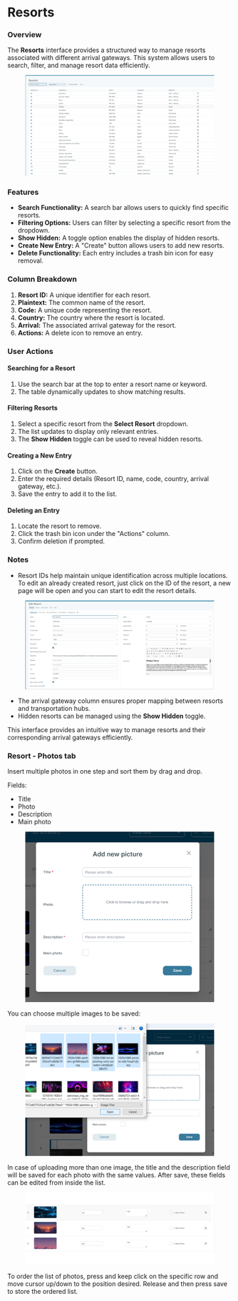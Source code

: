 # Resorts

### Overview

The **Resorts** interface provides a structured way to manage resorts associated with different arrival gateways. This system allows users to search, filter, and manage resort data efficiently.

<figure><img src="../.gitbook/assets/image (21) (1) (1).png" alt=""><figcaption></figcaption></figure>

### Features

* **Search Functionality:** A search bar allows users to quickly find specific resorts.
* **Filtering Options:** Users can filter by selecting a specific resort from the dropdown.
* **Show Hidden:** A toggle option enables the display of hidden resorts.
* **Create New Entry:** A "Create" button allows users to add new resorts.
* **Delete Functionality:** Each entry includes a trash bin icon for easy removal.

### Column Breakdown

1. **Resort ID:** A unique identifier for each resort.
2. **Plaintext:** The common name of the resort.
3. **Code:** A unique code representing the resort.
4. **Country:** The country where the resort is located.
5. **Arrival:** The associated arrival gateway for the resort.
6. **Actions:** A delete icon to remove an entry.

### User Actions

#### Searching for a Resort

1. Use the search bar at the top to enter a resort name or keyword.
2. The table dynamically updates to show matching results.

#### Filtering Resorts

1. Select a specific resort from the **Select Resort** dropdown.
2. The list updates to display only relevant entries.
3. The **Show Hidden** toggle can be used to reveal hidden resorts.

#### Creating a New Entry

1. Click on the **Create** button.
2. Enter the required details (Resort ID, name, code, country, arrival gateway, etc.).
3. Save the entry to add it to the list.

#### Deleting an Entry

1. Locate the resort to remove.
2. Click the trash bin icon under the "Actions" column.
3. Confirm deletion if prompted.

### Notes

* Resort IDs help maintain unique identification across multiple locations. To edit an already created resort, just click on the ID of the resort, a new page will be open and you can start to edit the resort details.

&#x20;

<figure><img src="../.gitbook/assets/image (22) (1).png" alt=""><figcaption></figcaption></figure>

* The arrival gateway column ensures proper mapping between resorts and transportation hubs.
* Hidden resorts can be managed using the **Show Hidden** toggle.

This interface provides an intuitive way to manage resorts and their corresponding arrival gateways efficiently.

### Resort - Photos tab <a href="#resort---photos-tab" id="resort---photos-tab"></a>

Insert multiple photos in one step and sort them by drag and drop.

Fields:

* Title
* Photo
* Description
* Main photo

<figure><img src="../.gitbook/assets/insertResortPhotos-5fdb1cadfbe21144dca89d94d9877745.png" alt=""><figcaption></figcaption></figure>

You can choose multiple images to be saved:

<figure><img src="../.gitbook/assets/uploadingResortPhotos-7d42121311b31492fe6b45a4c30330e3.png" alt=""><figcaption></figcaption></figure>

In case of uploading more than one image, the title and the description field will be saved for each photo with the same values. After save, these fields can be edited from inside the list.

<figure><img src="../.gitbook/assets/editableFieldResortPhotos-e1c3c42024e4c0fa04085d5f64f25fdf.png" alt=""><figcaption></figcaption></figure>

To order the list of photos, press and keep click on the specific row and move cursor up/down to the position desired. Release and then press save to store the ordered list.
